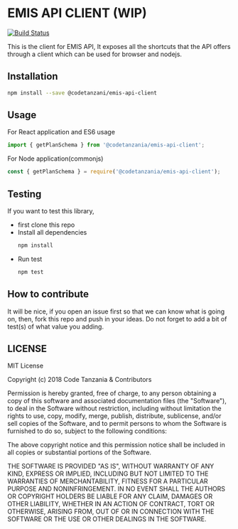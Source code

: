 # EMIS API CLIENT (WIP)

[![Build Status](https://travis-ci.org/CodeTanzania/emis-api-client.svg?branch=develop)](https://travis-ci.org/CodeTanzania/emis-api-client)

This is the client for EMIS API, It exposes all the shortcuts that the API offers
through a client which can be used for browser and nodejs.

## Installation

```sh
npm install --save @codetanzani/emis-api-client
```

## Usage

For React application and ES6 usage

```js
import { getPlanSchema } from '@codetanzania/emis-api-client';
```

For Node application(commonjs)

```js
const { getPlanSchema } = require('@codetanzania/emis-api-client');
```

## Testing

If you want to test this library,

- first clone this repo
- Install all dependencies
  ```sh 
  npm install
  ```
- Run test
  ```sh 
  npm test
  ```

## How to contribute

It will be nice, if you open an issue first so that we can know what is going on, then, fork this repo and push in your ideas. Do not forget to add a bit of test(s) of what value you adding.

## LICENSE

MIT License

Copyright (c) 2018 Code Tanzania & Contributors

Permission is hereby granted, free of charge, to any person obtaining a copy of this software and associated documentation files (the "Software"), to deal in the Software without restriction, including without limitation the rights to use, copy, modify, merge, publish, distribute, sublicense, and/or sell copies of the Software, and to permit persons to whom the Software is furnished to do so, subject to the following conditions:

The above copyright notice and this permission notice shall be included in all copies or substantial portions of the Software.

THE SOFTWARE IS PROVIDED "AS IS", WITHOUT WARRANTY OF ANY KIND, EXPRESS OR IMPLIED, INCLUDING BUT NOT LIMITED TO THE WARRANTIES OF MERCHANTABILITY, FITNESS FOR A PARTICULAR PURPOSE AND NONINFRINGEMENT. IN NO EVENT SHALL THE AUTHORS OR COPYRIGHT HOLDERS BE LIABLE FOR ANY CLAIM, DAMAGES OR OTHER LIABILITY, WHETHER IN AN ACTION OF CONTRACT, TORT OR OTHERWISE, ARISING FROM, OUT OF OR IN CONNECTION WITH THE SOFTWARE OR THE USE OR OTHER DEALINGS IN THE SOFTWARE.
